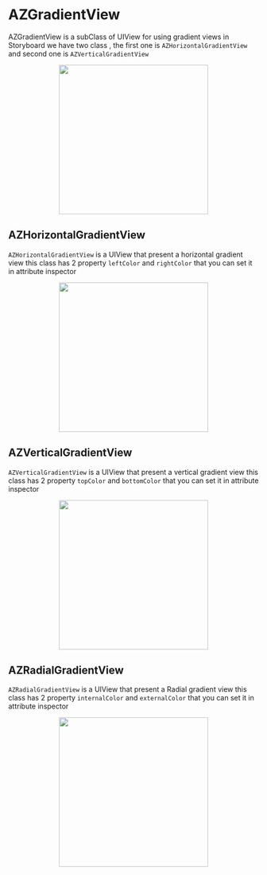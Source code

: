 # AZGradientView
AZGradientView is a subClass of UIView for using gradient views in Storyboard 
we have two class , the first one  is `AZHorizontalGradientView` and second one is `AZVerticalGradientView`

<div align="center">
 <img src="http://aliazadeh.me/AZGradientView/new_Screenshot.png" width="300" height = "auto" margin = "auto" />
</div>

## AZHorizontalGradientView 

`AZHorizontalGradientView` is a UIView that present a horizontal gradient view  this class has 2 property `leftColor` and `rightColor` that you can set it in attribute inspector

<div align="center">
 <img src="http://aliazadeh.me/AZGradientView/horizental-IB.png" width="300" height = "auto" margin = "auto" />
</div>

## AZVerticalGradientView  

`AZVerticalGradientView` is a UIView that present a vertical gradient view  this class has 2 property `topColor` and `bottomColor` that you can set it in attribute inspector

<div align="center">
 <img src="http://aliazadeh.me/AZGradientView/Vertical-IB.png" width="300" height = "auto" margin = "auto" />
</div>

## AZRadialGradientView  

`AZRadialGradientView` is a UIView that present a Radial gradient view  this class has 2 property `internalColor` and `externalColor` that you can set it in attribute inspector

<div align="center">
 <img src="http://aliazadeh.me/AZGradientView/Radial_IB.png" width="300" height = "auto" margin = "auto" />
</div>
